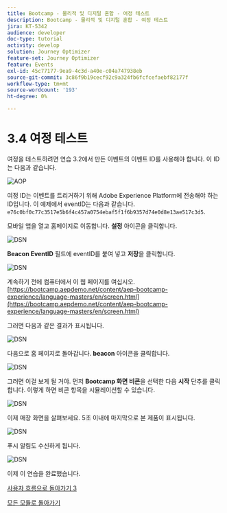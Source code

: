 ```yaml
---
title: Bootcamp - 물리적 및 디지털 혼합 - 여정 테스트
description: Bootcamp - 물리적 및 디지털 혼합 - 여정 테스트
jira: KT-5342
audience: developer
doc-type: tutorial
activity: develop
solution: Journey Optimizer
feature-set: Journey Optimizer
feature: Events
exl-id: 45c77177-9ea9-4c3d-a40e-c04a747938eb
source-git-commit: 3c86f9b19cecf92c9a324fb6fcfcefaebf82177f
workflow-type: tm+mt
source-wordcount: '193'
ht-degree: 0%

---
```


# 3.4 여정 테스트

여정을 테스트하려면 연습 3.2에서 만든 이벤트의 이벤트 ID를 사용해야 합니다. 이 ID는 다음과 같습니다.

![AOP](./images/payloadeventID.png)

여정 ID는 이벤트를 트리거하기 위해 Adobe Experience Platform에 전송해야 하는 ID입니다. 이 예제에서 eventID는 다음과 같습니다.
`e76c0bf0c77c3517e5b6f4c457a0754ebaf5f1f6b9357d74e0d8e13ae517c3d5`.

모바일 앱을 열고 홈페이지로 이동합니다. **설정** 아이콘을 클릭합니다.

![DSN](./images/appsett.png)

**Beacon EventID** 필드에 eventID를 붙여 넣고 **저장**&#x200B;을 클릭합니다.

![DSN](./images/beacon1.png)

계속하기 전에 컴퓨터에서 이 웹 페이지를 여십시오. [https://bootcamp.aepdemo.net/content/aep-bootcamp-experience/language-masters/en/screen.html](https://bootcamp.aepdemo.net/content/aep-bootcamp-experience/language-masters/en/screen.html)

그러면 다음과 같은 결과가 표시됩니다.

![DSN](./images/screen1.png)

다음으로 홈 페이지로 돌아갑니다. **beacon** 아이콘을 클릭합니다.

![DSN](./images/app23.png)

그러면 이걸 보게 될 거야. 먼저 **Bootcamp 화면 비콘**&#x200B;을 선택한 다음 **시작** 단추를 클릭합니다. 이렇게 하면 비콘 항목을 시뮬레이션할 수 있습니다.

![DSN](./images/app21.png)

이제 매장 화면을 살펴보세요. 5초 이내에 마지막으로 본 제품이 표시됩니다.

![DSN](./images/beacon3.png)

푸시 알림도 수신하게 됩니다.

![DSN](./images/beacon2.png)

이제 이 연습을 완료했습니다.

[사용자 흐름으로 돌아가기 3](./uc3.md)

[모든 모듈로 돌아가기](../../overview.md)
